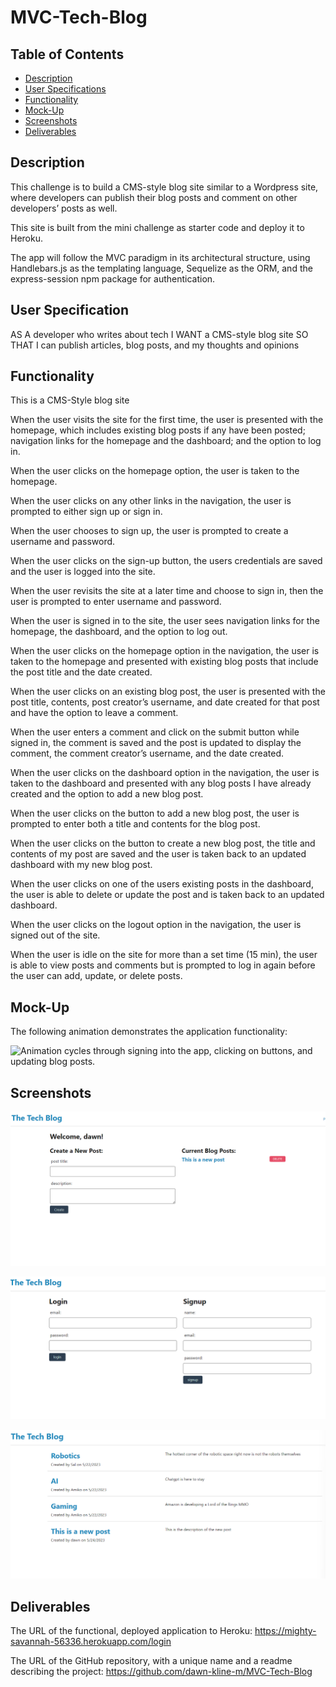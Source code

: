 # MVC-Tech-Blog

## Table of Contents
- [Description](#description)
- [User Specifications](#user-specifications)
- [Functionality](#functionality)
- [Mock-Up](#mock-up)
- [Screenshots](#screenshots)
- [Deliverables](#deliverables)

## Description


This challenge is to build a CMS-style blog site similar to a Wordpress site, where developers can publish their blog posts and comment on other developers’ posts as well. 

This site is built from the mini challenge as starter code and deploy it to Heroku. 

The app will follow the MVC paradigm in its architectural structure, using Handlebars.js as the templating language, Sequelize as the ORM, and the express-session npm package for authentication.

## User Specification

AS A developer who writes about tech
I WANT a CMS-style blog site
SO THAT I can publish articles, blog posts, and my thoughts and opinions

## Functionality

This is a CMS-Style blog site

When the user visits the site for the first time, the user is presented with the homepage, which includes existing blog posts if any have been posted; navigation links for the homepage and the dashboard; and the option to log in.

When the user clicks on the homepage option, the user is taken to the homepage.

When the user clicks on any other links in the navigation, the user is prompted to either sign up or sign in.

When the user chooses to sign up, the user is prompted to create a username and password.

When the user clicks on the sign-up button, the users  credentials are saved and the user is logged into the site.

When the user revisits the site at a later time and choose to sign in, then the user is prompted to enter username and password.

When the user is signed  in to the site, the user sees navigation links for the homepage, the dashboard, and the option to log out.

When the user clicks on the homepage option in the navigation, the user is taken  to the homepage and presented with existing blog posts that include the post title and the date created.

When the user clicks on an existing blog post, the user is  presented with the post title, contents, post creator’s username, and date created for that post and have the option to leave a comment.

When the user enters a comment and click on the submit button while signed in, the comment is saved and the post is updated to display the comment, the comment creator’s username, and the date created.

When the user clicks on the dashboard option in the navigation, the user is taken to the dashboard and presented with any blog posts I have already created and the option to add a new blog post.

When the user clicks on the button to add a new blog post, the user is prompted to enter both a title and contents for the blog post.

When the user clicks on the button to create a new blog post, the title and contents of my post are saved and the user is taken back to an updated dashboard with my new blog post.

When the user clicks on one of the users existing posts in the dashboard, the user is able to delete or update the post and is taken back to an updated dashboard.

When the user clicks on the logout option in the navigation, the user is signed out of the site.

When the  user is idle on the site for more than a set time (15 min), the user is able to view posts and comments but is prompted to log in again before the user can add, update, or delete posts.

## Mock-Up

The following animation demonstrates the application functionality:

![Animation cycles through signing into the app, clicking on buttons, and updating blog posts.](./Assets/14-mvc-homework-demo-01.gif) 

## Screenshots
![Image showing the create or delete post page ](./img/Screenshot-create-or-delete-post.png)

![Image showing the login-signup page.](./img/Screenshot-login-signup.png)

![Image showing The Tech Blog.](./img/Screenshot-The-Tech-Blog.png)

## Deliverables

The URL of the functional, deployed application to Heroku: https://mighty-savannah-56336.herokuapp.com/login

The URL of the GitHub repository, with a unique name and a readme describing the project: https://github.com/dawn-kline-m/MVC-Tech-Blog
